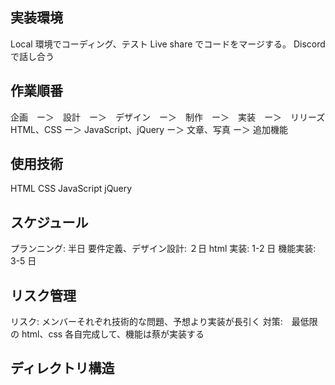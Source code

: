 ## 実装環境

Local 環境でコーディング、テスト
Live share でコードをマージする。
Discord で話し合う

## 作業順番

企画　ー＞　設計　ー＞　デザイン　ー＞　制作　ー＞　実装　ー＞　リリーズ
HTML、CSS ー＞ JavaScript、jQuery ー＞ 文章、写真 ー＞ 追加機能

## 使用技術

HTML
CSS
JavaScript
jQuery

## スケジュール

プランニング: 半日
要件定義、デザイン設計: ２日
html 実装: 1-2 日
機能実装: 3-5 日

## リスク管理

リスク: メンバーそれぞれ技術的な問題、予想より実装が長引く
対策:　最低限の html、css 各自完成して、機能は蔡が実装する

## ディレクトリ構造

<!--
TeamA
  ├── index.html
  ├── gourmet.html
  ├── spot.html
  ├── members.html
  ├── history.html
  ├── css
  │    ├─ index.css
  │    ├─ gourmet.css
  │    ├─ spot.css
  │    ├─ members.css
  │    └─ history.css
  ├── js
  │    ├─ main.js
  │    └─ quiz.js
  ├── images
  ├── history_quiz
  │    └─ osaka_quiz.html
  └── profiles(仮)
        ├─ profile1.html
        ├─ profile2.html
        ├─ profile3.html
        ├─ profile4.html
        ├─ profile5.html
        └─ profile6.html
        -->
